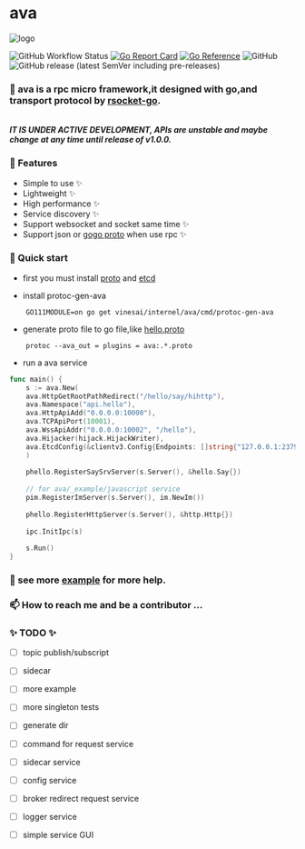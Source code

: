 # ava

![logo](https://vinesai/internel/ava/blob/master/ava.jpg)

![GitHub Workflow Status](https://github.com/rsocket/rsocket-go/workflows/Go/badge.svg)
[![Go Report Card](https://goreportcard.com/badge/vinesai/internel/ava)](https://goreportcard.com/report/vinesai/internel/ava)
[![Go Reference](https://pkg.go.dev/badge/ava.svg)](https://pkg.go.dev/vinesai/internel/ava)
![GitHub](https://img.shields.io/github/license/go-ava/ava?logo=rsocket)
![GitHub release (latest SemVer including pre-releases)](https://img.shields.io/github/v/release/go-ava/ava?include_prereleases)

### 👋 ava is a rpc micro framework,it designed with go,and transport protocol by [rsocket-go](https://github.com/rsocket/rsocket-go).

<br>***IT IS UNDER ACTIVE DEVELOPMENT, APIs are unstable and maybe change at any time until release of v1.0.0.***

### 👀 Features

- Simple to use ✨
- Lightweight ✨
- High performance ✨
- Service discovery ✨
- Support websocket and socket same time ✨
- Support json or [gogo proto](https://github.com/gogo/protobuf) when use rpc ✨

### 🌱 Quick start

- first you must install [proto](https://github.com/gogo/protobuf) and [etcd](https://github.com/etcd-io/etcd)

- install protoc-gen-ava

```shell
    GO111MODULE=on go get vinesai/internel/ava/cmd/protoc-gen-ava
```

- generate proto file to go file,like [hello.proto](https://gihtub.com/go-ava/ava/_example/tutorials/proto/pbhello.proto)

```shell
    protoc --ava_out = plugins = ava:.*.proto
```

- run a ava service

```go
func main() {
    s := ava.New(
    ava.HttpGetRootPathRedirect("/hello/say/hihttp"),
    ava.Namespace("api.hello"),
    ava.HttpApiAdd("0.0.0.0:10000"),
    ava.TCPApiPort(10001),
    ava.WssApiAddr("0.0.0.0:10002", "/hello"),
    ava.Hijacker(hijack.HijackWriter),
    ava.EtcdConfig(&clientv3.Config{Endpoints: []string{"127.0.0.1:2379"}}),
    )
    
    phello.RegisterSaySrvServer(s.Server(), &hello.Say{})
    
    // for ava/_example/javascript service
    pim.RegisterImServer(s.Server(), im.NewIm())
    
    phello.RegisterHttpServer(s.Server(), &http.Http{})
    
    ipc.InitIpc(s)
    
    s.Run()
}
```

### 💞️ see more [example](https://vinesai/internel/ava/tree/master/_auxiliary/example) for more help.

### 📫 How to reach me and be a contributor ...

### ✨ TODO ✨

- [ ] topic publish/subscript
- [ ] sidecar
- [ ] more example
- [ ] more singleton tests
- [ ] generate dir
- [ ] command for request service
- [ ] sidecar service
- [ ] config service
- [ ] broker redirect request service
- [ ] logger service
- [ ] simple service GUI



